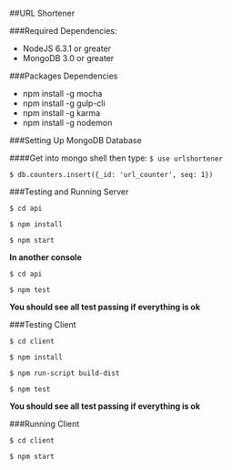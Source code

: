##URL Shortener

###Required Dependencies:

- NodeJS 6.3.1 or greater
- MongoDB 3.0 or greater

###Packages Dependencies
- npm install -g mocha
- npm install -g gulp-cli
- npm install -g karma
- npm install -g nodemon

###Setting Up MongoDB Database

####Get into mongo shell then type:
`$ use urlshortener`

`$ db.counters.insert({_id: 'url_counter', seq: 1})`


###Testing and Running Server

`$ cd api`

`$ npm install`

`$ npm start`

**In another console**

`$ cd api`

`$ npm test`

**You should see all test passing if everything is ok**

###Testing Client

`$ cd client`

`$ npm install`

`$ npm run-script build-dist`

`$ npm test`

**You should see all test passing if everything is ok**

###Running Client

`$ cd client`

`$ npm start`
